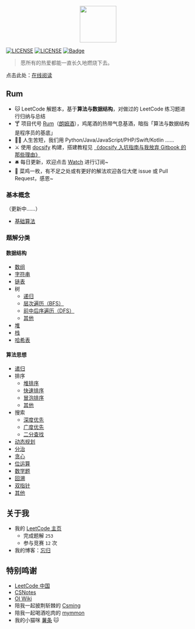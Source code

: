<p align="center"><img width="100px" src="https://www.easyicon.net/api/resizeApi.php?id=1141865&size=128"></p>

[![LICENSE](https://img.shields.io/badge/License-CC%20BY%203.0%20CN-lightgrey.svg)](https://creativecommons.org/licenses/by/3.0/cn/)
[![LICENSE](https://img.shields.io/badge/license-Anti%20996-blue.svg)](https://github.com/996icu/996.ICU/blob/master/LICENSE)
[![Badge](https://img.shields.io/badge/link-996.icu-red.svg)](https://996.icu/#/zh_CN)

> 愿所有的热爱都能一直长久地燃烧下去。

点击此处：[在线阅读](http://jalan.space/leetcode-notebook/)

## Rum

- 🐱 LeetCode 解题本，基于**算法与数据结构**，对做过的 LeetCode 练习题进行归纳与总结
- 🍸 项目代号 [Rum](https://zh.wikipedia.org/wiki/%E5%85%B0%E5%A7%86%E9%85%92)（[朗姆酒](https://zh.wikipedia.org/wiki/%E5%85%B0%E5%A7%86%E9%85%92)），鸡尾酒的热带气息基酒，暗指「算法与数据结构是程序员的基底」
- 👩‍💻 人生苦短，我们用 Python/Java/JavaScript/PHP/Swift/Kotlin ……
- ⚔️ 使用 [docsify](https://docsify.js.org/#/) 构建，搭建教程见 [《docsify 入坑指南与我放弃 Gitbook 的那些理由》](http://jalan.space/2019/06/21/2019/begin-docsify/)
- 🛎 每日更新，欢迎点击 [Watch](https://github.com/JalanJiang/leetcode-notebook) 进行订阅~
- 🐔 菜鸡一枚，有不足之处或有更好的解法欢迎各位大佬 issue 或 Pull Request，感恩~

### 基本概念

（更新中……）

- [基础算法](concept/base-algorithm/)

### 题解分类

#### 数据结构

* [数组](data-structure/array/)
* [字符串](data-structure/string/)
* [链表](data-structure/linked_list/)
* 树
  * [递归](data-structure/tree/recursion/)
  * [层次遍历（BFS）](data-structure/tree/bfs/)
  * [前中后序遍历（DFS）](data-structure/tree/dfs/)
  * [其他](data-structure/tree/other/)
* [堆](data-structure/heap/)
* [栈](data-structure/stack/)
* [哈希表](data-structure/hash/)

#### 算法思想

* [递归](algorithm/recursion/)
* 排序
  * [堆排序](algorithm/sort/heap/)
  * [快速排序](algorithm/sort/quick/)
  * [冒泡排序](algorithm/sort/bubble/)
  * [其他](algorithm/sort/other/)
* 搜索
  * [深度优先](algorithm/research/dfs/)
  * [广度优先](algorithm/research/bfs/)
  * [二分查找](algorithm/research/binary-search/)
* [动态规划](algorithm/dynamic/)
* [分治](algorithm/divide-and-conquer/)
* [贪心](algorithm/greedy/)
* [位运算](algorithm/bit/)
* [数学题](algorithm/math/)
* [回溯](algorithm/backtrack/)
* [双指针](algorithm/double-pointer/)
* [其他](algorithm/other/)

## 关于我

- 我的 [LeetCode 主页](https://leetcode-cn.com/jalan/)
  - 完成题解 `253`
  - 参与竞赛 `12` 次
- 我的博客：[忘归](http://jalan.space)

## 特别鸣谢

- [LeetCode 中国](https://leetcode-cn.com/)
- [CSNotes](https://cyc2018.github.io/CS-Notes/#/)
- [OI Wiki](https://oi-wiki.org/basic/)
- 陪我一起披荆斩棘的 [Csming](https://csming1995.github.io/)
- 陪我一起喝酒吃肉的 [mymmon](https://segmentfault.com/u/mymmon)
- 我的小猫咪 [薯条](http://jalan.space/cat) 🐱